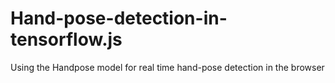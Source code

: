 # Hand-pose-detection-in-tensorflow.js
Using the Handpose model for real time hand-pose detection in the browser
